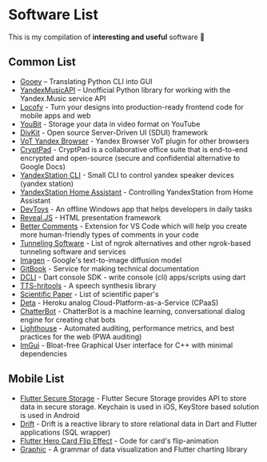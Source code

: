 # Software List

This is my compilation of **interesting and useful** software 🍑
<!--🍑 Also available [in CSV](link) 🍑-->

## Common List

* [Gooey](https://github.com/chriskiehl/Gooey) – Translating Python CLI into GUI
* [YandexMusicAPI](https://github.com/MarshalX/yandex-music-api) – Unofficial Python library for working with the Yandex.Music service API
* [Locofy](https://www.locofy.ai/) - Turn your designs into production-ready frontend code for mobile apps and web
* [YouBit](https://habr.com/ru/company/first/blog/676282/?ysclid=l9zhiw2wnj655037600) - Storage your data in video format on YouTube
* [DivKit](https://github.com/divkit/divkit) - Open source Server-Driven UI (SDUI) framework
* [VoT Yandex Browser](https://github.com/ilyhalight/voice-over-translation) - Yandex Browser VoT plugin for other browsers
* [CryptPad](https://cryptpad.org/) - CryptPad is a collaborative office suite that is end-to-end encrypted and open-source (secure and confidential alternative to Google Docs)
* [YandexStation CLI](https://github.com/beldmian/yastation) - Small CLI to control yandex speaker devices (yandex station)
* [YandexStation Home Assistant](https://github.com/AlexxIT/YandexStation) - Controlling YandexStation from Home Assistant
* [DevToys](https://devtoys.app/) - An offline Windows app that helps developers in daily tasks
* [Reveal.JS](https://revealjs.com/) - HTML presentation framework
* [Better Comments](https://marketplace.visualstudio.com/items?itemName=aaron-bond.better-comments) - Extension for VS Code which will help you create more human-friendly types of comments in your code
* [Tunneling Software](https://github.com/anderspitman/awesome-tunneling) - List of ngrok alternatives and other ngrok-based tunneling software and services
* [Imagen](https://imagen.research.google/) - Google's text-to-image diffusion model
* [GitBook](https://gitbook.com/) - Service for making technical documentation
* [DCLI](https://pub.dev/packages/dcli) - Dart console SDK - write console (cli) apps/scripts using dart
* [TTS-hritools](https://github.com/hritools/text-to-speech?ysclid=labgel9ema59608100) - A speech synthesis library
* [Scientific Paper](https://habr.com/ru/post/697922/) - List of scientific paper's 
* [Deta](https://www.deta.sh/) - Heroku analog Cloud-Platform-as-a-Service (CPaaS)
* [ChatterBot](https://github.com/gunthercox/ChatterBot) - ChatterBot is a machine learning, conversational dialog engine for creating chat bots 
* [Lighthouse](https://github.com/GoogleChrome/lighthouse#using-the-chrome-extension) - Automated auditing, performance metrics, and best practices for the web (PWA auditing)
* [ImGui](https://github.com/ocornut/imgui) - Bloat-free Graphical User interface for C++ with minimal dependencies

##  Mobile List

* [Flutter Secure Storage](https://pub.flutter-io.cn/packages/flutter_secure_storage) - Flutter Secure Storage provides API to store data in secure storage. Keychain is used in iOS, KeyStore based solution is used in Android
* [Drift](https://pub.flutter-io.cn/packages/flutter_secure_storage) - Drift is a reactive library to store relational data in Dart and Flutter applications (SQL wrapper)
* [Flutter Hero Card Flip Effect](https://dartpad.dev/?id=ca51f87da5dca6645f53cd6ed2548fec) - Code for card's flip-animation
* [Graphic](https://pub.dev/packages/graphic) - A grammar of data visualization and Flutter charting library